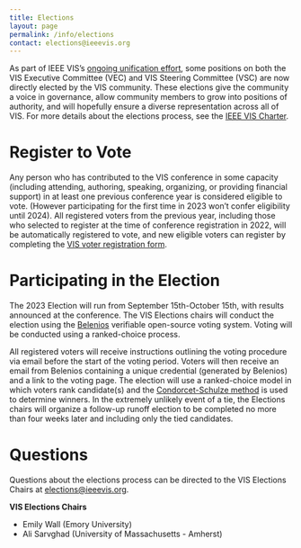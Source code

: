 ```yaml
---
title: Elections
layout: page
permalink: /info/elections
contact: elections@ieeevis.org
---
```


As part of IEEE VIS’s [ongoing unification effort](http://ieeevis.org/year/2020/blog/things-are-changing-2021), some positions on both the VIS Executive Committee (VEC) and VIS Steering Committee (VSC) are now directly elected by the VIS community. These elections give the community a voice in governance, allow community members to grow into positions of authority, and will hopefully ensure a diverse representation across all of VIS. For more details about the elections process, see the [IEEE VIS Charter](/governance/IEEE-governance-structure).

# Register to Vote
Any person who has contributed to the VIS conference in some capacity (including attending, authoring, speaking, organizing, or providing financial support) in at least one previous conference year is considered eligible to vote. (However participating for the first time in 2023 won’t confer eligibility until 2024). All registered voters from the previous year, including those who selected to register at the time of conference registration in 2022, will be automatically registered to vote, and new eligible voters can register by completing the [VIS voter registration form](https://forms.gle/xKauNKxPDfuPYZtg8).

# Participating in the Election
The 2023 Election will run from September 15th-October 15th, with results announced at the conference. The VIS Elections chairs will conduct the election using the [Belenios](https://www.belenios.org/) verifiable open-source voting system. Voting will be conducted using a ranked-choice process. 

All registered voters will receive instructions outlining the voting procedure via email before the start of the voting period. Voters will then receive an email from Belenios containing a unique credential (generated by Belenios) and a link to the voting page. The election will use a ranked-choice model in which voters rank candidate(s) and the [Condorcet-Schulze method](https://en.wikipedia.org/wiki/Schulze_method) is used to determine winners. In the extremely unlikely event of a tie, the Elections chairs will organize a follow-up runoff election to be completed no more than four weeks later and including only the tied candidates.

<!-- # 2022 Candidates
Please visit the [VSC Candidates](/year/2022/info/vsc-candidates) and [VEC Candidates](/year/2022/info/vec-candidates) pages for bios and campaign statements from all candidates running in this year’s election.
 -->
<!---# Nominate a Candidate
The call to nominate candidates for both the VEC and VSC is now open, with **nominations due by June 1st**. To nominate a candidate, please complete the [VIS 2022 candidate nomination form](https://forms.gle/zufCbHM4Puky7JKJ6). --->

# Questions
Questions about the elections process can be directed to the VIS Elections Chairs at [elections@ieeevis.org](mailto:elections@ieeevis.org).

**VIS Elections Chairs**
* Emily Wall (Emory University)
* Ali Sarvghad (University of Massachusetts - Amherst)
